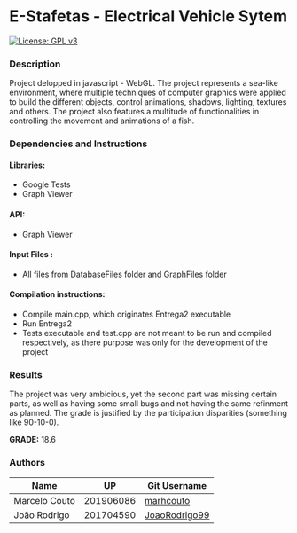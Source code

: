 # E-Stafetas - Electrical Vehicle Sytem
[![License: GPL v3](https://img.shields.io/badge/License-GPLv3-blue.svg)](https://www.gnu.org/licenses/gpl-3.0)

### Description
Project delopped in javascript - WebGL. The project represents a sea-like environment, where multiple techniques of computer graphics were applied to build the different objects, control animations, shadows, lighting, textures and others.
The project also features a multitude of functionalities in controlling the movement and animations of a fish.

### Dependencies and Instructions
#### Libraries:
- Google Tests
- Graph Viewer

#### API:
- Graph Viewer

#### Input Files :
- All files from DatabaseFiles folder and GraphFiles folder

#### Compilation instructions: 
- Compile main.cpp, which originates Entrega2 executable
- Run Entrega2
- Tests executable and test.cpp are not meant to be run and compiled respectively, as there purpose was only for the development of the project

### Results
The project was very ambicious, yet the second part was missing certain parts, as well as having some small bugs and not having the same refinment as planned. The grade is justified by the participation disparities (something like 90-10-0).

**GRADE:** 18.6

### Authors

Name | UP | Git Username |
-----|----|--------------|
Marcelo Couto | 201906086 | [marhcouto](https://github.com/marhcouto)
João Rodrigo | 201704590 | [JoaoRodrigo99](https://github.com/JoaoRodrigo99)

